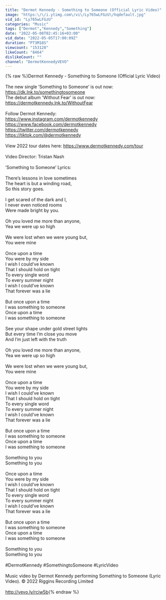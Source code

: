 ```yaml
---
title: "Dermot Kennedy - Something to Someone (Official Lyric Video)"
image: "https:\/\/i.ytimg.com\/vi\/Ly765wLFGzU\/hqdefault.jpg"
vid_id: "Ly765wLFGzU"
categories: "Music"
tags: ["Dermot","Kennedy","Something"]
date: "2022-05-08T02:45:16+03:00"
vid_date: "2022-05-05T17:00:09Z"
duration: "PT3M18S"
viewcount: "153128"
likeCount: "8464"
dislikeCount: ""
channel: "DermotKennedyVEVO"
---
```

{% raw %}Dermot Kennedy - Something to Someone (Official Lyric Video)<br /><br />The new single ‘Something to Someone’ is out now: <a rel="nofollow" target="blank" href="https://dk.lnk.to/somethingtosomeone">https://dk.lnk.to/somethingtosomeone</a> <br />The debut album 'Without Fear' is out now: <a rel="nofollow" target="blank" href="https://dermotkennedy.lnk.to/WithoutFear">https://dermotkennedy.lnk.to/WithoutFear</a> <br /> <br />Follow Dermot Kennedy:<br /><a rel="nofollow" target="blank" href="https://www.instagram.com/dermotkennedy">https://www.instagram.com/dermotkennedy</a><br /><a rel="nofollow" target="blank" href="https://www.facebook.com/dermotkennedy">https://www.facebook.com/dermotkennedy</a><br /><a rel="nofollow" target="blank" href="https://twitter.com/dermotkennedy">https://twitter.com/dermotkennedy</a><br /><a rel="nofollow" target="blank" href="https://tiktok.com/@dermotkennedy">https://tiktok.com/@dermotkennedy</a> <br /> <br />View 2022 tour dates here: <a rel="nofollow" target="blank" href="https://www.dermotkennedy.com/tour">https://www.dermotkennedy.com/tour</a> <br /><br />Video Director: Tristan Nash<br /><br />‘Something to Someone’ Lyrics: <br /><br />There’s lessons in love sometimes <br />The heart is but a winding road,<br />So this story goes.<br /><br />I get scared of the dark and I,<br />I never even noticed rooms<br />Were made bright by you.<br /><br />Oh you loved me more than anyone,<br />Yea we were up so high <br /><br />We were lost when we were young but, <br />You were mine<br /><br />Once upon a time<br />You were by my side<br />I wish I could’ve known <br />That I should hold on tight <br />To every single word <br />To every summer night<br />I wish I could’ve known <br />That forever was a lie <br /><br />But once upon a time <br />I was something to someone <br />Once upon a time <br />I was something to someone <br /><br />See your shape under gold street lights<br />But every time I’m close you move <br />And I’m just left with the truth <br /><br />Oh you loved me more than anyone,<br />Yea we were up so high <br /><br />We were lost when we were young but, <br />You were mine<br /><br />Once upon a time<br />You were by my side<br />I wish I could’ve known <br />That I should hold on tight <br />To every single word <br />To every summer night<br />I wish I could’ve known <br />That forever was a lie <br /><br />But once upon a time <br />I was something to someone <br />Once upon a time <br />I was something to someone <br /><br />Something to you<br />Something to you <br /><br />Once upon a time<br />You were by my side<br />I wish I could’ve known <br />That I should hold on tight <br />To every single word <br />To every summer night<br />I wish I could’ve known <br />That forever was a lie <br /><br />But once upon a time <br />I was something to someone <br />Once upon a time <br />I was something to someone <br /><br />Something to you<br />Something to you <br /><br />#DermotKennedy #SomethingtoSomeone #LyricVideo<br /><br />Music video by Dermot Kennedy performing Something to Someone (Lyric Video). © 2022 Riggins Recording Limited<br /><br /><a rel="nofollow" target="blank" href="http://vevo.ly/rciw5b">http://vevo.ly/rciw5b</a>{% endraw %}
